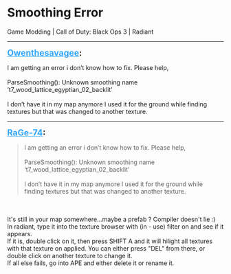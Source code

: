 # Smoothing Error
Game Modding | Call of Duty: Black Ops 3 | Radiant

---
<strong style="font-size: 1.4em;"><span style="text-decoration: underline;text-decoration-color: #34a7f9;"><span style="color:#34a7f9;">Owenthesavagee</span></span>:</strong>

<p>I am getting an error i don’t know how to fix. Please help,<br /><br />ParseSmoothing(): Unknown smoothing name ‘t7_wood_lattice_egyptian_02_backlit’<br /><br />I don’t have it in my map anymore I used it for the ground while finding textures but that was changed to another texture.</p>

---
<strong style="font-size: 1.4em;"><span style="text-decoration: underline;text-decoration-color: #34a7f9;"><span style="color:#34a7f9;">RaGe-74</span></span>:</strong>

<p><blockquote>I am getting an error i don’t know how to fix. Please help,<br /><br />ParseSmoothing(): Unknown smoothing name ‘t7_wood_lattice_egyptian_02_backlit’<br /><br />I don’t have it in my map anymore I used it for the ground while finding textures but that was changed to another texture.<br /></blockquote><br /><br />It&#39;s still in your map somewhere...maybe a prefab ? Compiler doesn&#39;t lie :)<br />In radiant, type it into the texture browser with (in - use) filter on and see if it appears.<br />If it is, double click on it, then press SHIFT A and it will hilight all textures with that texture on applied. You can either press &quot;DEL&quot; from there, or double click on another texture to change it.<br />If all else fails, go into APE and either delete it or rename it.</p>
